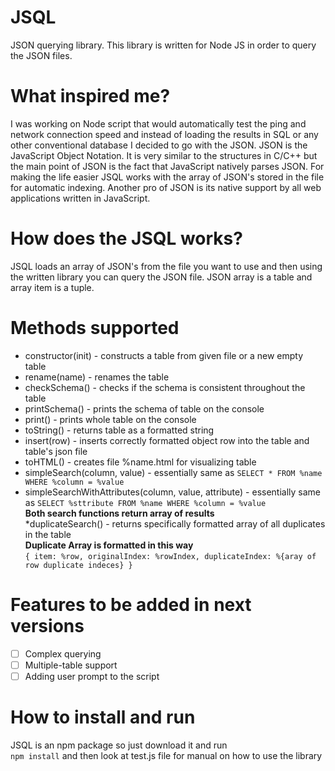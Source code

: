 # JSQL
JSON querying library.
This library is written for Node JS in order to query the JSON files.

# What inspired me?
I was working on Node script that would automatically test the ping and network connection speed and instead of loading the results in SQL or any other conventional database I decided to go with the JSON. JSON is the JavaScript Object Notation. It is very similar to the structures in C/C++ but the main point of JSON is the fact that JavaScript natively parses JSON. For making the life easier JSQL works with the array of JSON's stored in the file for automatic indexing. Another pro of JSON is its native support by all web applications written in JavaScript.

# How does the JSQL works?
JSQL loads an array of JSON's from the file you want to use and then using the written library you can query the JSON file.
JSON array is a table and array item is a tuple.

# Methods supported
* constructor(init) - constructs a  table from given file or a new empty table
* rename(name) - renames  the table
* checkSchema() - checks if the schema is consistent throughout the table
* printSchema() - prints the schema of table on the console
* print() - prints whole table on the console
* toString() - returns table as a formatted string
* insert(row) - inserts correctly formatted object row into the  table and table's json file
* toHTML() - creates file %name.html for visualizing table
* simpleSearch(column, value) - essentially same as `SELECT * FROM %name WHERE %column = %value`
* simpleSearchWithAttributes(column, value, attribute) - essentially same as `SELECT %sttribute FROM %name WHERE %column = %value`<br>
**Both search functions return array of results** <br>
*duplicateSearch() - returns specifically formatted array of all duplicates in the table<br>
**Duplicate Array is formatted in this way**<br>
``{
    item: %row,
    originalIndex: %rowIndex,
    duplicateIndex: %{aray of row duplicate indeces}
}``
# Features to be added in next versions
- [ ] Complex querying
- [ ] Multiple-table support
- [ ] Adding user prompt to the script

# How to install and run
JSQL is an npm package so just download it and run<br>
``npm install``
and then look at test.js file for manual on how to use the library

